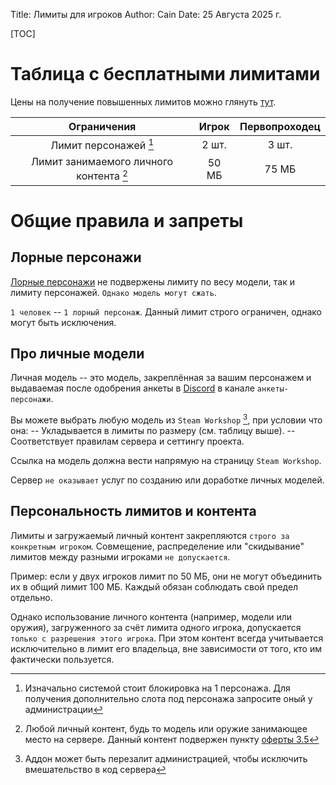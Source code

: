 Title: Лимиты для игроков
Author: Cain
Date: 25 Августа 2025 г.

[TOC]

# Таблица с бесплатными лимитами
Цены на получение повышенных лимитов можно глянуть [тут](/store).

|Ограничения                                            |Игрок |Первопроходец|
|:-----------------------------------------------------:|:----:|:-----------:|
|Лимит персонажей [^1]                                  |2 шт. |3  шт.       |
|Лимит занимаемого личного контента [^2]                |50 МБ |75 МБ        |

# Общие правила и запреты

## Лорные персонажи
[Лорные персонажи](/lore_char) не подвержены лимиту по весу модели, так и лимиту персонажей. `Однако модель могут сжать`.

`1 человек` -- `1 лорный персонаж`. Данный лимит строго ограничен, однако могут быть исключения.

## Про личные модели
Личная модель -- это модель, закреплённая за вашим персонажем и выдаваемая после одобрения анкеты в [Discord](/discord) в канале `анкеты-персонажи`.

Вы можете выбрать любую модель из `Steam Workshop` [^3], при условии что она:
-- Укладывается в лимиты по размеру (см. таблицу выше).
-- Соответствует правилам сервера и сеттингу проекта.

Ссылка на модель должна вести напрямую на страницу `Steam Workshop`.

Сервер `не оказывает` услуг по созданию или доработке личных моделей.

## Персональность лимитов и контента

Лимиты и загружаемый личный контент закрепляются `строго за конкретным игроком`.
Совмещение, распределение или "скидывание" лимитов между разными игроками `не допускается`.

Пример: если у двух игроков лимит по 50 МБ, они не могут объединить их в общий лимит 100 МБ. Каждый обязан соблюдать свой предел отдельно.

Однако использование личного контента (например, модели или оружия), загруженного за счёт лимита одного игрока, допускается `только с разрешения этого игрока`. При этом контент всегда учитывается исключительно в лимит его владельца, вне зависимости от того, кто им фактически пользуется.

[^1]: Изначально системой стоит блокировка на 1 персонажа. Для получения дополнительно слота под персонажа запросите оный у администрации
[^2]: Любой личный контент, будь то модель или оружие занимающее место на сервере. Данный контент подвержен пункту [оферты 3.5](/wiki/docs/oferta#3-условия-оказания-услуг)
[^3]: Аддон может быть перезалит администрацией, чтобы исключить вмешательство в код сервера
